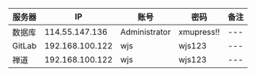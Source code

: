 |服务器|IP|账号|密码|备注|
|---|---|---|---|---|
|数据库|114.55.147.136|Administrator|xmupress!!|---|
|GitLab|192.168.100.122|wjs|wjs123|---|
|禅道|192.168.100.122|wjs|wjs123|---|